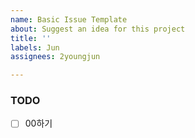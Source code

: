```yaml
---
name: Basic Issue Template
about: Suggest an idea for this project
title: ''
labels: Jun
assignees: 2youngjun

---
```


### TODO
- [ ] 00하기
